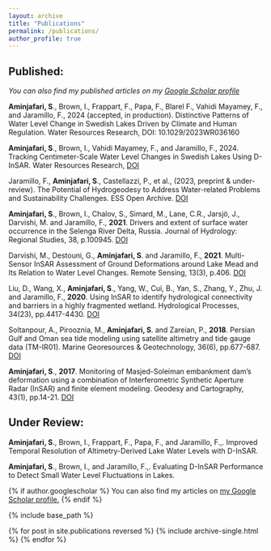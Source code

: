 ```yaml
---
layout: archive
title: "Publications"
permalink: /publications/
author_profile: true
---
```


## Published:
*You can also find my published articles on my [Google Scholar profile](https://scholar.google.com/citations?user=efcvlPIAAAAJ&hl=en)*

**Aminjafari, S**., Brown, I.,  Frappart, F., Papa, F., Blarel F., Vahidi Mayamey, F., and Jaramillo, F., 2024 (accepted, in production). Distinctive Patterns of Water Level Change in Swedish Lakes Driven by Climate and Human Regulation. Water Resources Research, DOI: 10.1029/2023WR036160

**Aminjafari, S**., Brown, I., Vahidi Mayamey, F., and Jaramillo, F., 2024. Tracking Centimeter-Scale Water Level Changes in Swedish Lakes Using D-InSAR. Water Resources Research, [DOI](https://doi.org/10.1029/2022WR034290)

Jaramillo, F., **Aminjafari, S**., Castellazzi, P., et al., (2023, preprint & under-review). The Potential of Hydrogeodesy to Address Water-related Problems and Sustainability Challenges. ESS Open Archive. [DOI](https://doi.org/10.22541/au.170379692.29590839/v1)

**Aminjafari, S**., Brown, I., Chalov, S., Simard, M., Lane, C.R., Jarsjö, J., Darvishi, M. and Jaramillo, F., **2021**. Drivers and extent of surface water occurrence in the Selenga River Delta, Russia. Journal of Hydrology: Regional Studies, 38, p.100945. [DOI](https://doi.org/10.1016/j.ejrh.2021.100945)

Darvishi, M., Destouni, G., **Aminjafari, S**. and Jaramillo, F., **2021**. Multi-Sensor InSAR Assessment of Ground Deformations around Lake Mead and Its Relation to Water Level Changes. Remote Sensing, 13(3), p.406. [DOI](https://doi.org/10.3390/rs13030406)

Liu, D., Wang, X., **Aminjafari, S**., Yang, W., Cui, B., Yan, S., Zhang, Y., Zhu, J. and Jaramillo, F., **2020**. Using InSAR to identify hydrological connectivity and barriers in a highly fragmented wetland. Hydrological Processes, 34(23), pp.4417-4430. [DOI](https://doi.org/10.1002/hyp.13899)

Soltanpour, A., Pirooznia, M., **Aminjafari, S**. and Zareian, P., **2018**. Persian Gulf and Oman sea tide modeling using satellite altimetry and tide gauge data (TM-IR01). Marine Georesources & Geotechnology, 36(6), pp.677-687. [DOI](https://doi.org/10.1080/1064119X.2017.1366608)

**Aminjafari, S**., **2017**. Monitoring of Masjed-Soleiman embankment dam’s deformation using a combination of Interferometric Synthetic Aperture Radar (InSAR) and finite element modeling. Geodesy and Cartography, 43(1), pp.14-21. [DOI](https://doi.org/10.3846/20296991.2017.1299842)


## Under Review:

**Aminjafari, S**., Brown, I., Frappart, F., Papa, F., and Jaramillo, F.,. Improved Temporal Resolution of Altimetry-Derived Lake Water Levels with D-InSAR.

**Aminjafari, S**., Brown, I., and Jaramillo, F.,. Evaluating D-InSAR Performance to Detect Small Water Level Fluctuations in Lakes.

{% if author.googlescholar %}
  You can also find my articles on <u><a href="{{author.googlescholar}}">my Google Scholar profile</a>.</u>
{% endif %}

{% include base_path %}

{% for post in site.publications reversed %}
  {% include archive-single.html %}
{% endfor %}
